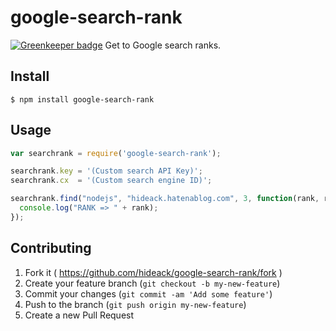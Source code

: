 # google-search-rank

[![Greenkeeper badge](https://badges.greenkeeper.io/hideack/google-search-rank.svg)](https://greenkeeper.io/)
Get to Google search ranks.

## Install

```
$ npm install google-search-rank
```

## Usage

```javascript
var searchrank = require('google-search-rank');

searchrank.key = '(Custom search API Key)';
searchrank.cx  = '(Custom search engine ID)';

searchrank.find("nodejs", "hideack.hatenablog.com", 3, function(rank, result){
  console.log("RANK => " + rank);
});

```

## Contributing

1. Fork it ( https://github.com/hideack/google-search-rank/fork )
2. Create your feature branch (`git checkout -b my-new-feature`)
3. Commit your changes (`git commit -am 'Add some feature'`)
4. Push to the branch (`git push origin my-new-feature`)
5. Create a new Pull Request
